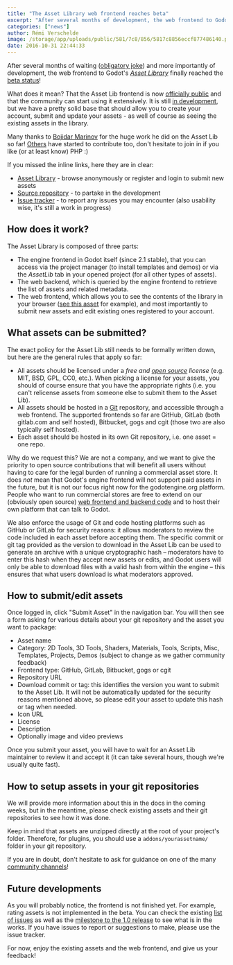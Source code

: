 ```yaml
---
title: "The Asset Library web frontend reaches beta"
excerpt: "After several months of development, the web frontend to Godot's Asset Library finally reached the beta status!"
categories: ["news"]
author: Rémi Verschelde
image: /storage/app/uploads/public/581/7c8/856/5817c8856eccf877486140.png
date: 2016-10-31 22:44:33
---
```


After several months of waiting ([obligatory joke](https://en.wikipedia.org/wiki/Waiting_for_Godot)) and more importantly of development, the web frontend to Godot's [*Asset Library*](/asset-library/) finally reached the [beta status](https://github.com/godotengine/asset-library/milestone/2?closed=1)!

What does it mean? That the Asset Lib frontend is now [officially public](/asset-library/) and that the community can start using it extensively. It is still [in development](https://github.com/godotengine/asset-library), but we have a pretty solid base that should allow you to create your account, submit and update your assets - as well of course as seeing the existing assets in the library.

Many thanks to [Bojidar Marinov](https://github.com/bojidar-bg) for the huge work he did on the Asset Lib so far! [Others](https://github.com/godotengine/asset-library/graphs/contributors) have started to contribute too, don't hesitate to join in if you like (or at least know) PHP :)

If you missed the inline links, here they are in clear:

* [Asset Library](/asset-library) - browse anonymously or register and login to submit new assets
* [Source repository](https://github.com/godotengine/asset-library) - to partake in the development
* [Issue tracker](https://github.com/godotengine/asset-library/issues) - to report any issues you may encounter (also usability wise, it's still a work in progress)

## How does it work?

The Asset Library is composed of three parts:

* The engine frontend in Godot itself (since 2.1 stable), that you can access via the project manager (to install templates and demos) or via the *AssetLib* tab in your opened project (for all other types of assets).
* The web backend, which is queried by the engine frontend to retrieve the list of assets and related metadata.
* The web frontend, which allows you to see the contents of the library in your browser ([see this asset](/asset-library/asset/4) for example), and most importantly to submit new assets and edit existing ones registered to your account.

## What assets can be submitted?

The exact policy for the Asset Lib still needs to be formally written down, but here are the general rules that apply so far:

* All assets should be licensed under a *free and [open source](https://opensource.org/osd) license* (e.g. MIT, BSD, GPL, CC0, etc.). When picking a license for your assets, you should of course ensure that you have the appropriate rights (i.e. you can't relicense assets from someone else to submit them to the Asset Lib).
* All assets should be hosted in a [Git](https://git-scm.com/) repository, and accessible through a web frontend. The supported frontends so far are GitHub, GitLab (both gitlab.com and self hosted), Bitbucket, gogs and cgit (those two are also typically self hosted).
* Each asset should be hosted in its own Git repository, i.e. one asset = one repo.

Why do we request this? We are not a company, and we want to give the priority to open source contributions that will benefit all users without having to care for the legal burden of running a commercial asset store. It does *not* mean that Godot's engine frontend will not support paid assets in the future, but it is not our focus right now for the godotengine.org platform. People who want to run commercial stores are free to extend on our (obviously open source) [web frontend and backend code](https://github.com/godotengine/asset-library) and to host their own platform that can talk to Godot.

We also enforce the usage of Git and code hosting platforms such as GitHub or GitLab for security reasons: it allows moderators to review the code included in each asset before accepting them. The specific commit or git tag provided as the version to download in the Asset Lib can be used to generate an archive with a unique cryptographic hash – moderators have to enter this hash when they accept new assets or edits, and Godot users will only be able to download files with a valid hash from within the engine – this ensures that what users download is what moderators approved.

## How to submit/edit assets

Once logged in, click "Submit Asset" in the navigation bar. You will then see a form asking for various details about your git repository and the asset you want to package:

* Asset name
* Category: 2D Tools, 3D Tools, Shaders, Materials, Tools, Scripts, Misc, Templates, Projects, Demos (subject to change as we gather community feedback)
* Frontend type: GitHub, GitLab, Bitbucket, gogs or cgit
* Repository URL
* Download commit or tag: this identifies the version you want to submit to the Asset Lib. It will not be automatically updated for the security reasons mentioned above, so please edit your asset to update this hash or tag when needed.
* Icon URL
* License
* Description
* Optionally image and video previews

Once you submit your asset, you will have to wait for an Asset Lib maintainer to review it and accept it (it can take several hours, though we're usually quite fast).

## How to setup assets in your git repositories

We will provide more information about this in the docs in the coming weeks, but in the meantime, please check existing assets and their git repositories to see how it was done.

Keep in mind that assets are unzipped directly at the root of your project's folder. Therefore, for plugins, you should use a `addons/yourassetname/` folder in your git repository.

If you are in doubt, don't hesitate to ask for guidance on one of the many [community channels](/community)!

## Future developments

As you will probably notice, the frontend is not finished yet. For example, rating assets is not implemented in the beta. You can check the existing [list of issues](https://github.com/godotengine/asset-library/issues) as well as the [milestone to the 1.0 release](https://github.com/godotengine/asset-library/milestone/3) to see what is in the works. If you have issues to report or suggestions to make, please use the issue tracker.

For now, enjoy the existing assets and the web frontend, and give us your feedback!
